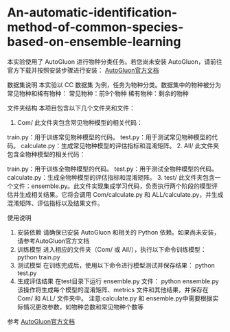 # An-automatic-identification-method-of-common-species-based-on-ensemble-learning
本实验使用了 AutoGluon 进行物种分类任务。若您尚未安装 AutoGluon，请前往官方下载并按照安装步骤进行安装：
[AutoGluon官方文档](https://auto.gluon.ai/stable/index.html)

数据集说明
本实验以 CC 数据集 为例，任务为物种分类。数据集中的物种被分为常见物种和稀有物种：
常见物种：前9个物种
稀有物种：剩余的物种

文件夹结构
本项目包含以下几个文件夹和文件：
1. Com/
此文件夹包含常见物种模型的相关代码：

train.py：用于训练常见物种模型的代码。
test.py：用于测试常见物种模型的代码。
calculate.py：生成常见物种模型的评估指标和混淆矩阵。
2. All/
此文件夹包含全物种模型的相关代码：

train.py：用于训练全物种模型的代码。
test.py：用于测试全物种模型的代码。
calculate.py：生成全物种模型的评估指标和混淆矩阵。
3. test/
此文件夹包含一个文件：ensemble.py。此文件实现集成学习代码，负责执行两个阶段的模型评估并生成相关结果。它将会调用 Com/calculate.py 和 ALL/calculate.py，并生成混淆矩阵、评估指标以及结果文件。


使用说明
1. 安装依赖
请确保已安装 AutoGluon 和相关的 Python 依赖。如果尚未安装，请参考AutoGluon官方文档
2. 训练模型
进入相应的文件夹（Com/ 或 All/），执行以下命令训练模型：
python train.py
3. 测试模型
在训练完成后，使用以下命令进行模型测试并保存结果：
python test.py
4. 生成评估结果
在test目录下运行 ensemble.py 文件：
python ensemble.py
该操作将生成每个模型的混淆矩阵、metrics 文件和其他结果，并保存在 Com/ 和 ALL/ 文件夹中。
注意:calculate.py 和 ensemble.py中需要根据实际情况更改参数，如物种总数和常见物种个数等

参考
[AutoGluon官方文档](https://auto.gluon.ai/stable/index.html)
